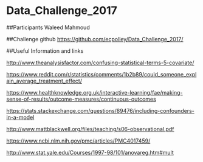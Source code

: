 # Data_Challenge_2017

##Participants
Waleed Mahmoud

##Challenge github
https://github.com/ecpolley/Data_Challenge_2017/


##Useful Information and links

http://www.theanalysisfactor.com/confusing-statistical-terms-5-covariate/

https://www.reddit.com/r/statistics/comments/1b2b89/could_someone_explain_average_treatment_effect/

https://www.healthknowledge.org.uk/interactive-learning/fae/making-sense-of-results/outcome-measures/continuous-outcomes

https://stats.stackexchange.com/questions/89476/including-confounders-in-a-model

http://www.mattblackwell.org/files/teaching/s06-observational.pdf

https://www.ncbi.nlm.nih.gov/pmc/articles/PMC4017459/

http://www.stat.yale.edu/Courses/1997-98/101/anovareg.htm#mult


